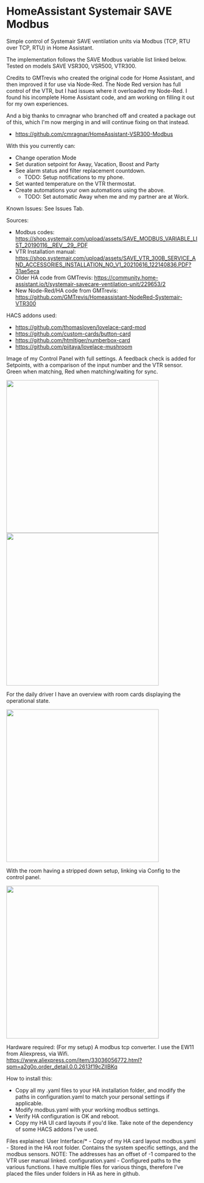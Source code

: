 # HomeAssistant Systemair SAVE Modbus
Simple control of Systemair SAVE ventilation units via Modbus (TCP, RTU over TCP, RTU) in Home Assistant.

The implementation follows the SAVE Modbus variable list linked below. Tested on models SAVE VSR300, VSR500, VTR300.

Credits to GMTrevis who created the original code for Home Assistant, and then improved it for use via Node-Red.
The Node Red version has full control of the VTR, but I had issues where it overloaded my Node-Red. 
I found his incomplete Home Assistant code, and am working on filling it out for my own experiences.

And a big thanks to cmragnar who branched off and created a package out of this, which I'm now merging in and will continue fixing on that instead.
* https://github.com/cmragnar/HomeAssistant-VSR300-Modbus

With this you currently can:
- Change operation Mode
- Set duration setpoint for Away, Vacation, Boost and Party
- See alarm status and filter replacement countdown.
  - TODO: Setup notifications to my phone.
- Set wanted temperature on the VTR thermostat.
- Create automations your own automations using the above. 
  - TODO: Set automatic Away when me and my partner are at Work. 

Known Issues:
See Issues Tab.


Sources:
* Modbus codes: https://shop.systemair.com/upload/assets/SAVE_MODBUS_VARIABLE_LIST_20190116__REV__29_.PDF
* VTR Installation manual: https://shop.systemair.com/upload/assets/SAVE_VTR_300B_SERVICE_AND_ACCESSORIES_INSTALLATION_NO_V1_20210616_122140836.PDF?31ae5eca
* Older HA code from GMTrevis: https://community.home-assistant.io/t/systemair-savecare-ventilation-unit/229653/2 
* New Node-Red/HA code from GMTrevis: https://github.com/GMTrevis/Homeassistant-NodeRed-Systemair-VTR300

HACS addons used:
* https://github.com/thomasloven/lovelace-card-mod
* https://github.com/custom-cards/button-card
* https://github.com/htmltiger/numberbox-card
* https://github.com/piitaya/lovelace-mushroom

Image of my Control Panel with full settings. A feedback check is added for Setpoints, with a comparison of the input number and the VTR sensor. Green when matching, Red when matching/waiting for sync.

<img src="https://user-images.githubusercontent.com/58105460/212980334-ebb6171f-e2f8-463c-b7aa-30d927fd5b3e.png" width="400">
<img src="https://user-images.githubusercontent.com/58105460/212980462-d8833cf8-0271-4090-b510-cd9a067c1393.png" width="400">



For the daily driver I have an overview with room cards displaying the operational state.

<img src="https://user-images.githubusercontent.com/58105460/211211807-b32b8dc6-8816-4dd9-9e3c-e7384acd6bf9.png" width="400">

With the room having a stripped down setup, linking via Config to the control panel.

<img src="https://user-images.githubusercontent.com/58105460/211211838-831058e2-42f3-409c-b5d5-5fb6a4974f4a.png" width="400">



Hardware required: (For my setup)
A modbus tcp converter. I use the EW11 from Aliexpress, via Wifi.
https://www.aliexpress.com/item/33036056772.html?spm=a2g0o.order_detail.0.0.2613f19cZlIBKq

How to install this:
- Copy all my .yaml files to your HA installation folder, and modify the paths in configuration.yaml to match your personal settings if applicable.
- Modify modbus.yaml with your working modbus settings.
- Verify HA configuration is OK and reboot. 
- Copy my HA UI card layouts if you'd like. Take note of the dependency of some HACS addons I've used.

Files explained:
User Interface/* - Copy of my HA card layout
modbus.yaml - Stored in the HA root folder. Contains the system specific settings, and the modbus sensors. NOTE: The addresses has an offset of -1 compared to the VTR user manual linked.
configuration.yaml - Configured paths to the various functions. I have multiple files for various things, therefore I've placed the files under folders in HA as here in github.



